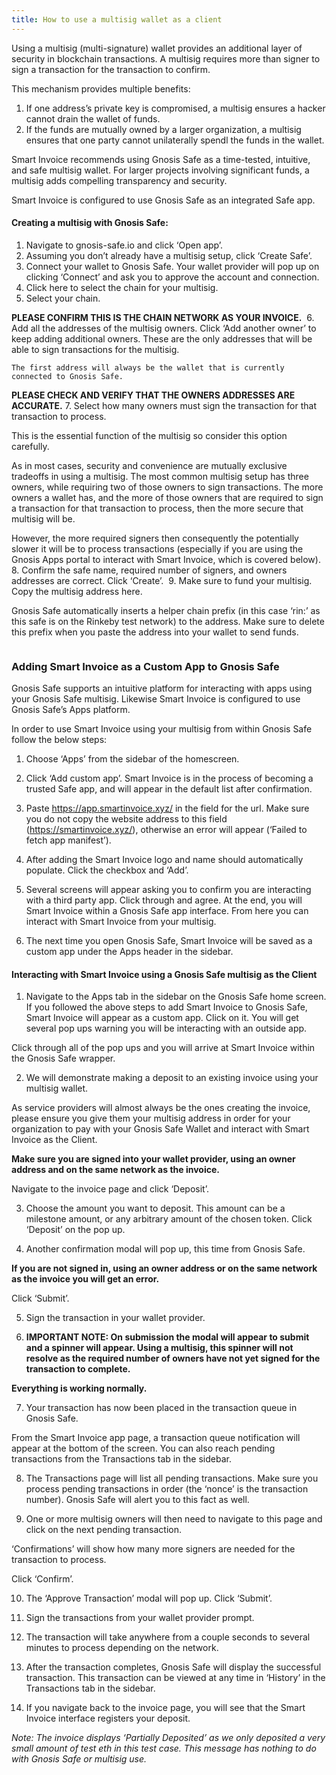```yaml
---
title: How to use a multisig wallet as a client
---
```


Using a multisig (multi-signature) wallet provides an additional layer of security in blockchain transactions.  A multisig requires more than signer to sign a transaction for the transaction to confirm. 

This mechanism provides multiple benefits:

1) If one address’s private key is compromised, a multisig ensures a hacker cannot drain the wallet of funds.
2) If the funds are mutually owned by a larger organization, a multisig ensures that one party cannot unilaterally spendl the funds in the wallet.

Smart Invoice recommends using Gnosis Safe as a time-tested, intuitive, and safe multisig wallet. For larger projects involving significant funds, a multisig adds compelling transparency and security.

Smart Invoice is configured to use Gnosis Safe as an integrated Safe app.

#### Creating a multisig with Gnosis Safe:

1. Navigate to gnosis-safe.io and click ‘Open app’.
![]()
2. Assuming you don’t already have a multisig setup, click ‘Create Safe’.
![]()
3. Connect your wallet to Gnosis Safe. Your wallet provider will pop up on clicking ‘Connect’ and ask you to approve the account and connection.
![]()
4. Click here to select the chain for your multisig.
![]()
5. Select your chain. 

**PLEASE CONFIRM THIS IS THE CHAIN NETWORK AS YOUR INVOICE.**
![]()
6. Add all the addresses of the multisig owners. Click ‘Add another owner’ to keep adding additional owners. These are the only addresses that will be able to sign transactions for the multisig. 

	The first address will always be the wallet that is currently connected to Gnosis Safe.

**PLEASE CHECK AND VERIFY THAT THE OWNERS ADDRESSES ARE ACCURATE.**
7. Select how many owners must sign the transaction for that transaction to process.

This is the essential function of the multisig so consider this option carefully.

As in most cases, security and convenience are mutually exclusive tradeoffs in using a multisig. The most common multisig setup has three owners, while requiring two of those owners to sign transactions.  The more owners a wallet has, and the more of those owners that are required to sign a transaction for that transaction to process, then the more secure that multisig will be. 

However, the more required signers then consequently the potentially slower it will be to process transactions (especially if you are using the Gnosis Apps portal to interact with Smart Invoice, which is covered below).
![]()
8. Confirm the safe name, required number of signers, and owners addresses are correct. Click ‘Create’.
![]()
9. Make sure to fund your multisig. Copy the multisig address here. 

Gnosis Safe automatically inserts a helper chain prefix (in this case ‘rin:’ as this safe is on the Rinkeby test network) to the address.  Make sure to delete this prefix when you paste the address into your wallet to send funds.

![]()

### Adding Smart Invoice as a Custom App to Gnosis Safe

Gnosis Safe supports an intuitive platform for interacting with apps using your Gnosis Safe multisig. Likewise Smart Invoice is configured to use Gnosis Safe’s Apps platform. 

In order to use Smart Invoice using your multisig from within Gnosis Safe follow the below steps:

1. Choose ‘Apps’ from the sidebar of the homescreen.
![]()

2. Click ‘Add custom app’.  Smart Invoice is in the process of becoming a trusted Safe app, and will appear in the default list after confirmation.
![]()

3. Paste https://app.smartinvoice.xyz/ in the field for the url.  Make sure you do not copy the website address to this field (https://smartinvoice.xyz/), otherwise an error will appear (‘Failed to fetch app manifest’).
![]()

4. After adding the Smart Invoice logo and name should automatically populate.  Click the checkbox and ‘Add’.
![]()

5. Several screens will appear asking you to confirm you are interacting with a third party app. Click through and agree. At the end, you will Smart Invoice within a Gnosis Safe app interface. From here you can interact with Smart Invoice from your multisig.
![]()

6. The next time you open Gnosis Safe, Smart Invoice will be saved as a custom app under the Apps header in the sidebar.
![]()

#### Interacting with Smart Invoice using a Gnosis Safe multisig as the Client

1. Navigate to the Apps tab in the sidebar on the Gnosis Safe home screen. If you followed the above steps to add Smart Invoice to Gnosis Safe, Smart Invoice will appear as a custom app. Click on it. You will get several pop ups warning you will be interacting with an outside app. 

Click through all of the pop ups and you will arrive at Smart Invoice within the Gnosis Safe wrapper.
![]()

2. We will demonstrate making a deposit to an existing invoice using your multisig wallet.

As service providers will almost always be the ones creating the invoice, please ensure you give them your multisig address in order for your organization to pay with your Gnosis Safe Wallet and interact with Smart Invoice as the Client.

**Make sure you are signed into your wallet provider, using an owner address and on the same network as the invoice.**

Navigate to the invoice page and click ‘Deposit’. 
![]()

3. Choose the amount you want to deposit. This amount can be a milestone amount, or any arbitrary amount of the chosen token. Click ‘Deposit’ on the pop up.
![]()

4. Another confirmation modal will pop up, this time from Gnosis Safe. 

**If you are not signed in, using an owner address or on the same network as the invoice you will get an error.**

Click ‘Submit’.
![]()

5. Sign the transaction in your wallet provider.
![]()

6. **IMPORTANT NOTE: On submission the modal will appear to submit and a spinner will appear. Using a multisig, this spinner will not resolve as the required number of owners have not yet signed for the transaction to complete.**

**Everything is working normally.**
![]()

7. Your transaction has now been placed in the transaction queue in Gnosis Safe.

From the Smart Invoice app page, a transaction queue notification will appear at the bottom of the screen. You can also reach pending transactions from the Transactions tab in the sidebar.
![]()

8. The Transactions page will list all pending transactions. Make sure you process pending transactions in order (the ‘nonce’ is the transaction number). Gnosis Safe will alert you to this fact as well.
![]()

9. One or more multisig owners will then need to navigate to this page and click on the next pending transaction. 
 
‘Confirmations’ will show how many more signers are needed for the transaction to process.

Click ‘Confirm’.
![]()

10. The ‘Approve Transaction’ modal will pop up. Click ‘Submit’.
![]()

11. Sign the transactions from your wallet provider prompt.

12. The transaction will take anywhere from a couple seconds to several minutes to process depending on the network.  

13. After the transaction completes, Gnosis Safe will display the successful transaction. This transaction can be viewed at any time in ‘History’ in the Transactions tab in the sidebar.
![]()

14. If you navigate back to the invoice page, you will see that the Smart Invoice interface registers your deposit. 

*Note: The invoice displays ‘Partially Deposited’ as we only deposited a very small amount of test eth in this test case. This message has nothing to do with Gnosis Safe or multisig use.*

